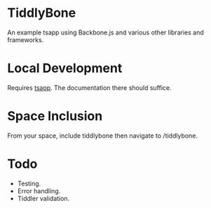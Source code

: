 TiddlyBone
==========

An example tsapp using Backbone.js and various other libraries and frameworks.

Local Development
=================

Requires [tsapp](https://github.com/cdent/tsapp).  The documentation there should suffice.

Space Inclusion
===============

From your space, include tiddlybone then navigate to /tiddlybone.

Todo
====

* Testing.
* Error handling.
* Tiddler validation.